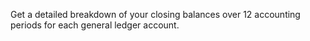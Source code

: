 Get a detailed breakdown of your closing balances over 12 accounting periods for each general ledger account.